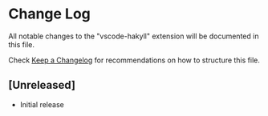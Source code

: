 # Change Log
All notable changes to the "vscode-hakyll" extension will be documented in this file.

Check [Keep a Changelog](http://keepachangelog.com/) for recommendations on how to structure this file.

## [Unreleased]
- Initial release